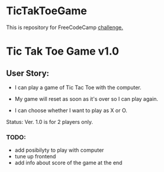 # TicTakToeGame

This is repository for FreeCodeCamp [challenge.](https://www.freecodecamp.com/challenges/build-a-tic-tac-toe-game)

# Tic Tak Toe Game v1.0

## User Story:

- I can play a game of Tic Tac Toe with the computer.<br>

- My game will reset as soon as it's over so I can play again.<br>

- I can choose whether I want to play as X or O.<br>

Status: Ver. 1.0 is for 2 players only.

### TODO:

- add posibilyty to play with computer
- tune up frontend
- add info about score of the game at the end
